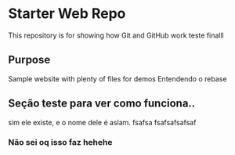 # Starter Web Repo

This repository is for showing how Git and GitHub work
teste finalll

## Purpose

Sample website with plenty of files for demos
Entendendo o rebase

## Seção teste para ver como funciona..

sim ele existe, e o nome dele é aslam. fsafsa fsafsafsafsaf

### Não sei oq isso faz hehehe